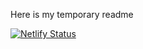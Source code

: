 Here is my temporary readme

[![Netlify Status](https://api.netlify.com/api/v1/badges/ff9a43f5-6d6a-4f30-bb05-5f9bf64e2bc5/deploy-status)](https://app.netlify.com/sites/glittering-biscuit-b75c80/deploys)

